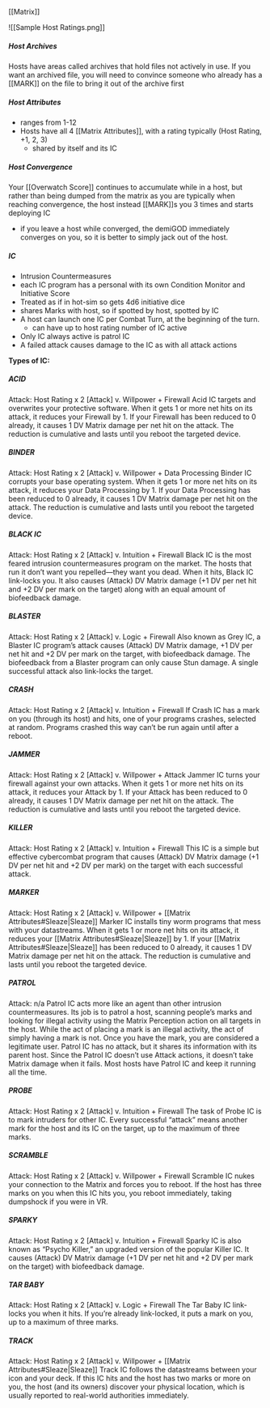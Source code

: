 [[Matrix]]

![[Sample Host Ratings.png]]

##### Host Archives
Hosts have areas called archives that hold files not actively in use. If you want an archived file, you will need to convince someone who already has a [[MARK]] on the file to bring it out of the archive first

##### Host Attributes
- ranges from 1-12
- Hosts have all 4 [[Matrix Attributes]], with a rating typically (Host Rating, +1, 2, 3)
	- shared by itself and its IC

##### Host Convergence
Your [[Overwatch Score]] continues to accumulate while in a host, but rather than being dumped from the matrix as you are typically when reaching convergence, the host instead [[MARK]]s you 3 times and starts deploying IC
- if you leave a host while converged, the demiGOD immediately converges on you, so it is better to simply jack out of the host.

##### IC
- Intrusion Countermeasures
- each IC program has a personal with its own Condition Monitor and Initiative Score
- Treated as if in hot-sim so gets 4d6 initiative dice
- shares Marks with host, so if spotted by host, spotted by IC
- A host can launch one IC per Combat Turn, at the beginning of the turn.
	- can have up to host rating number of IC active
- Only IC always active is patrol IC
- A failed attack causes damage to the IC as with all attack actions

**Types of IC:**
##### ACID
Attack: Host Rating x 2 [Attack] v. Willpower + Firewall
Acid IC targets and overwrites your protective software.
When it gets 1 or more net hits on its attack, it
reduces your Firewall by 1. If your Firewall has been reduced
to 0 already, it causes 1 DV Matrix damage per
net hit on the attack. The reduction is cumulative and
lasts until you reboot the targeted device.

##### BINDER
Attack: Host Rating x 2 [Attack] v. Willpower + Data
Processing
Binder IC corrupts your base operating system.
When it gets 1 or more net hits on its attack, it reduces
your Data Processing by 1. If your Data Processing has
been reduced to 0 already, it causes 1 DV Matrix damage
per net hit on the attack. The reduction is cumulative
and lasts until you reboot the targeted device.

##### BLACK IC
Attack: Host Rating x 2 [Attack] v. Intuition + Firewall
Black IC is the most feared intrusion countermeasures
program on the market. The hosts that run it don’t want
you repelled—they want you dead. When it hits, Black
IC link-locks you. It also causes (Attack) DV Matrix damage
(+1 DV per net hit and +2 DV per mark on the target)
along with an equal amount of biofeedback damage.

##### BLASTER
Attack: Host Rating x 2 [Attack] v. Logic + Firewall
Also known as Grey IC, a Blaster IC program’s attack
causes (Attack) DV Matrix damage, +1 DV per net
hit and +2 DV per mark on the target, with biofeedback
damage. The biofeedback from a Blaster program can
only cause Stun damage. A single successful attack also
link-locks the target.

##### CRASH
Attack: Host Rating x 2 [Attack] v. Intuition + Firewall
If Crash IC has a mark on you (through its host) and
hits, one of your programs crashes, selected at random.
Programs crashed this way can’t be run again until after
a reboot.

##### JAMMER
Attack: Host Rating x 2 [Attack] v. Willpower + Attack
Jammer IC turns your firewall against your own attacks.
When it gets 1 or more net hits on its attack, it reduces
your Attack by 1. If your Attack has been reduced
to 0 already, it causes 1 DV Matrix damage per net hit
on the attack. The reduction is cumulative and lasts until
you reboot the targeted device.

##### KILLER
Attack: Host Rating x 2 [Attack] v. Intuition + Firewall
This IC is a simple but effective cybercombat program
that causes (Attack) DV Matrix damage (+1 DV per
net hit and +2 DV per mark) on the target with each successful
attack.

##### MARKER
Attack: Host Rating x 2 [Attack] v. Willpower + [[Matrix Attributes#Sleaze|Sleaze]]
Marker IC installs tiny worm programs that mess with
your datastreams. When it gets 1 or more net hits on its
attack, it reduces your [[Matrix Attributes#Sleaze|Sleaze]] by 1. If your [[Matrix Attributes#Sleaze|Sleaze]] has
been reduced to 0 already, it causes 1 DV Matrix damage
per net hit on the attack. The reduction is cumulative
and lasts until you reboot the targeted device.

##### PATROL
Attack: n/a
Patrol IC acts more like an agent than other intrusion
countermeasures. Its job is to patrol a host, scanning
people’s marks and looking for illegal activity using the
Matrix Perception action on all targets in the host. While
the act of placing a mark is an illegal activity, the act of
simply having a mark is not. Once you have the mark,
you are considered a legitimate user. Patrol IC has no
attack, but it shares its information with its parent host.
Since the Patrol IC doesn’t use Attack actions, it doesn’t
take Matrix damage when it fails. Most hosts have Patrol
IC and keep it running all the time.

##### PROBE
Attack: Host Rating x 2 [Attack] v. Intuition + Firewall
The task of Probe IC is to mark intruders for other IC.
Every successful “attack” means another mark for the
host and its IC on the target, up to the maximum of three
marks.

##### SCRAMBLE
Attack: Host Rating x 2 [Attack] v. Willpower + Firewall
Scramble IC nukes your connection to the Matrix and
forces you to reboot. If the host has three marks on you
when this IC hits you, you reboot immediately, taking
dumpshock if you were in VR.

##### SPARKY
Attack: Host Rating x 2 [Attack] v. Intuition + Firewall
Sparky IC is also known as “Psycho Killer,” an upgraded
version of the popular Killer IC. It causes (Attack) DV
Matrix damage (+1 DV per net hit and +2 DV per mark
on the target) with biofeedback damage.

##### TAR BABY
Attack: Host Rating x 2 [Attack] v. Logic + Firewall
The Tar Baby IC link-locks you when it hits. If you’re
already link-locked, it puts a mark on you, up to a maximum
of three marks.

##### TRACK
Attack: Host Rating x 2 [Attack] v. Willpower + [[Matrix Attributes#Sleaze|Sleaze]]
Track IC follows the datastreams between your icon
and your deck. If this IC hits and the host has two marks
or more on you, the host (and its owners) discover your
physical location, which is usually reported to real-world
authorities immediately.